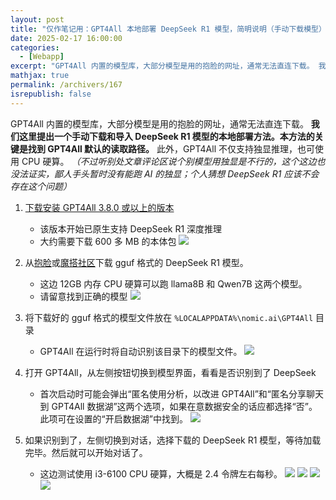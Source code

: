 ```yaml
---
layout: post
title: "仅作笔记用：GPT4All 本地部署 DeepSeek R1 模型，简明说明（手动下载模型）"
date: 2025-02-17 16:00:00
categories: 
  - [Webapp]
excerpt: "GPT4All 内置的模型库，大部分模型是用的抱脸的网址，通常无法直连下载。 我们这里提出一个手动下载和导入 DeepSeek R1 模型的本地部署方法。本方法的关键是找到 GPT4All 默认的读取路径。 此外，GPT4All 不仅支持独显推理，也可使用 CPU 硬算。"
mathjax: true
permalink: /archivers/167
isrepublish: false
---
```


GPT4All 内置的模型库，大部分模型是用的抱脸的网址，通常无法直连下载。 **我们这里提出一个手动下载和导入 DeepSeek R1 模型的本地部署方法。本方法的关键是找到 GPT4All 默认的读取路径。** 此外，GPT4All 不仅支持独显推理，也可使用 CPU 硬算。 *（不过听别处文章评论区说个别模型用独显是不行的，这个这边也没法证实，鄙人手头暂时没有能跑 AI 的独显；个人猜想 DeepSeek R1 应该不会存在这个问题）* 

1. [下载安装 GPT4All 3.8.0 或以上的版本](https://www.nomic.ai/gpt4all)
    - 该版本开始已原生支持 DeepSeek R1 深度推理
    - 大约需要下载 600 多 MB 的本体包
![](https://pic1.zhimg.com/v2-774c98158cf16894663f6730aa168dcc_r.png)

2. 从[抱脸](https://huggingface.co/models?search=deepseek%20gguf)或[魔搭社区](https://www.modelscope.cn/search?search=deepseek%20gguf)下载 gguf 格式的 DeepSeek R1 模型。
    - 这边 12GB 内存 CPU 硬算可以跑 llama8B 和 Qwen7B 这两个模型。
    - 请留意找到正确的模型
![](https://picx.zhimg.com/v2-5736c083a875fc93701225b4abcd9b2f_r.png)

3. 将下载好的 gguf 格式的模型文件放在 ```%LOCALAPPDATA%\nomic.ai\GPT4All``` 目录
    - GPT4All 在运行时将自动识别该目录下的模型文件。
![](https://picx.zhimg.com/v2-07c3fd8a95d1ad99755c19034f361ebf_r.png)

4. 打开 GPT4All，从左侧按钮切换到模型界面，看看是否识别到了 DeepSeek
    - 首次启动时可能会弹出“匿名使用分析，以改进 GPT4All”和“匿名分享聊天到 GPT4All 数据湖”这两个选项，如果在意数据安全的话应都选择“否”。此项可在设置的“开启数据湖”中找到。
![](https://picx.zhimg.com/v2-caf462bd85d51de9365b5f2ef1d6df07_r.png)


6. 如果识别到了，左侧切换到对话，选择下载的 DeepSeek R1 模型，等待加载完毕。然后就可以开始对话了。
    - 这边测试使用 i3-6100 CPU 硬算，大概是 2.4 令牌左右每秒。
![](https://pica.zhimg.com/v2-86f2b382014ca51e0b79429f80483008_r.png)
![](https://picx.zhimg.com/v2-9063342ea6cd23c83d2d90499655100b_r.png)
![](https://pic1.zhimg.com/v2-3e78cafe3c953a3003d3993733cad688_r.png)
![](https://pica.zhimg.com/v2-957228f710cba37cf5dfe205cc7b345e_r.png)